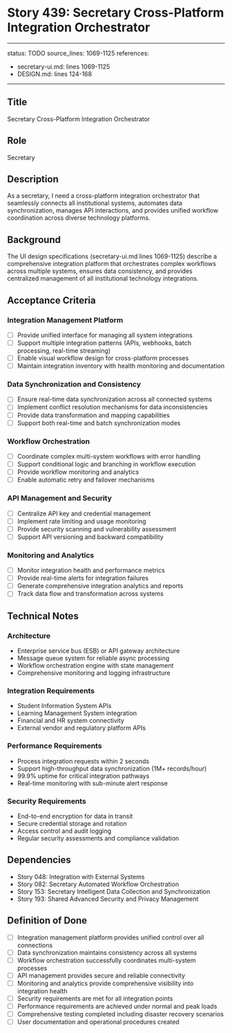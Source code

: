 # Story 439: Secretary Cross-Platform Integration Orchestrator

---
status: TODO
source_lines: 1069-1125
references:
  - secretary-ui.md: lines 1069-1125
  - DESIGN.md: lines 124-168
---

## Title
Secretary Cross-Platform Integration Orchestrator

## Role
Secretary

## Description
As a secretary, I need a cross-platform integration orchestrator that seamlessly connects all institutional systems, automates data synchronization, manages API interactions, and provides unified workflow coordination across diverse technology platforms.

## Background
The UI design specifications (secretary-ui.md lines 1069-1125) describe a comprehensive integration platform that orchestrates complex workflows across multiple systems, ensures data consistency, and provides centralized management of all institutional technology integrations.

## Acceptance Criteria

### Integration Management Platform
- [ ] Provide unified interface for managing all system integrations
- [ ] Support multiple integration patterns (APIs, webhooks, batch processing, real-time streaming)
- [ ] Enable visual workflow design for cross-platform processes
- [ ] Maintain integration inventory with health monitoring and documentation

### Data Synchronization and Consistency
- [ ] Ensure real-time data synchronization across all connected systems
- [ ] Implement conflict resolution mechanisms for data inconsistencies
- [ ] Provide data transformation and mapping capabilities
- [ ] Support both real-time and batch synchronization modes

### Workflow Orchestration
- [ ] Coordinate complex multi-system workflows with error handling
- [ ] Support conditional logic and branching in workflow execution
- [ ] Provide workflow monitoring and analytics
- [ ] Enable automatic retry and failover mechanisms

### API Management and Security
- [ ] Centralize API key and credential management
- [ ] Implement rate limiting and usage monitoring
- [ ] Provide security scanning and vulnerability assessment
- [ ] Support API versioning and backward compatibility

### Monitoring and Analytics
- [ ] Monitor integration health and performance metrics
- [ ] Provide real-time alerts for integration failures
- [ ] Generate comprehensive integration analytics and reports
- [ ] Track data flow and transformation across systems

## Technical Notes

### Architecture
- Enterprise service bus (ESB) or API gateway architecture
- Message queue system for reliable async processing
- Workflow orchestration engine with state management
- Comprehensive monitoring and logging infrastructure

### Integration Requirements
- Student Information System APIs
- Learning Management System integration
- Financial and HR system connectivity
- External vendor and regulatory platform APIs

### Performance Requirements
- Process integration requests within 2 seconds
- Support high-throughput data synchronization (1M+ records/hour)
- 99.9% uptime for critical integration pathways
- Real-time monitoring with sub-minute alert response

### Security Requirements
- End-to-end encryption for data in transit
- Secure credential storage and rotation
- Access control and audit logging
- Regular security assessments and compliance validation

## Dependencies
- Story 048: Integration with External Systems
- Story 082: Secretary Automated Workflow Orchestration
- Story 153: Secretary Intelligent Data Collection and Synchronization
- Story 193: Shared Advanced Security and Privacy Management

## Definition of Done
- [ ] Integration management platform provides unified control over all connections
- [ ] Data synchronization maintains consistency across all systems
- [ ] Workflow orchestration successfully coordinates multi-system processes
- [ ] API management provides secure and reliable connectivity
- [ ] Monitoring and analytics provide comprehensive visibility into integration health
- [ ] Security requirements are met for all integration points
- [ ] Performance requirements are achieved under normal and peak loads
- [ ] Comprehensive testing completed including disaster recovery scenarios
- [ ] User documentation and operational procedures created
